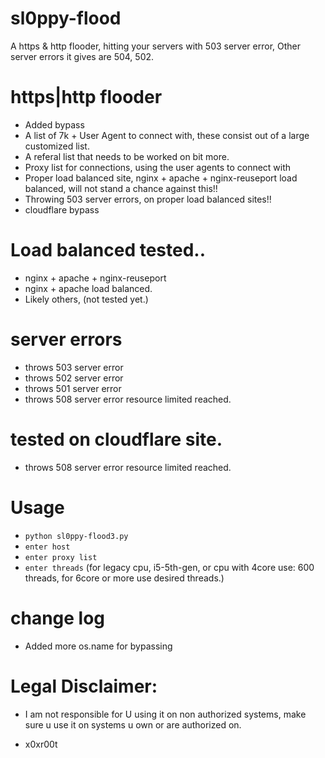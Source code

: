 # sl0ppy-flood
A https & http flooder, hitting your servers with 503 server error, Other server errors it gives are 504, 502.

# https|http flooder
* Added bypass
* A list of 7k + User Agent to connect with, these consist out of a large customized list. 
* A referal list that needs to be worked on bit more. 
* Proxy list for connections, using the user agents to connect with 
* Proper load balanced site, nginx + apache + nginx-reuseport load balanced, will not stand a chance against this!!
* Throwing 503 server errors, on proper load balanced sites!!
* cloudflare bypass 

# Load balanced tested..
* nginx + apache + nginx-reuseport
* nginx + apache load balanced.
* Likely others, (not tested yet.)

# server errors 
* throws 503 server error
* throws 502 server error 
* throws 501 server error 
* throws 508 server error resource limited reached. 

# tested on cloudflare site.
* throws 508 server error resource limited reached. 



# Usage 
* `python sl0ppy-flood3.py`
* `enter host`
* `enter proxy list`
* `enter threads` (for legacy cpu, i5-5th-gen, or cpu with 4core use: 600 threads, for 6core or more use desired threads.)

# change log 
* Added more os.name for bypassing 



# Legal Disclaimer: 
* I am not responsible for U using it on non authorized systems, make sure u use it on systems u own or are authorized on. 

* x0xr00t 
